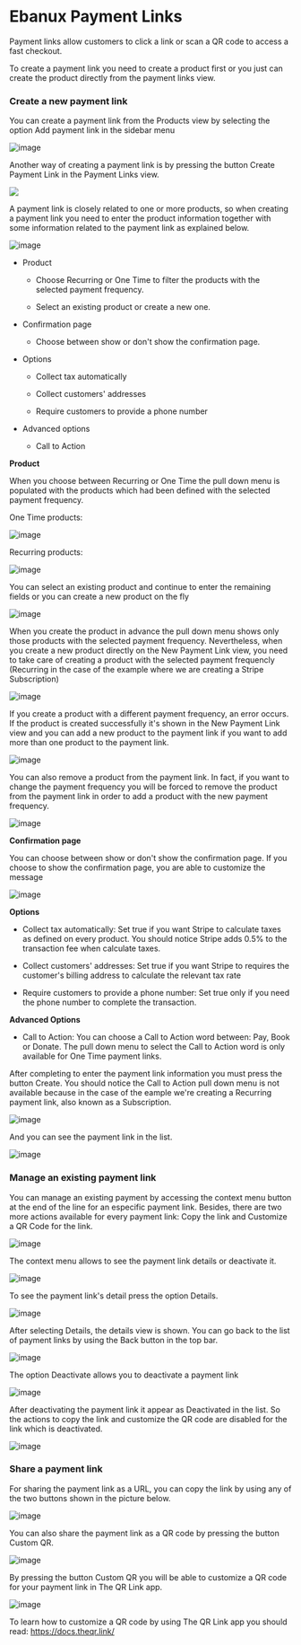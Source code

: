 # Ebanux Payment Links

Payment links allow customers to click a link or scan a QR code to access a fast checkout.

To create a payment link you need to create a product first or you just can create the product directly from the payment links view.

### Create a new payment link

You can create a payment link from the Products view by selecting the option Add payment link in the sidebar menu

![image](https://user-images.githubusercontent.com/54523080/186739281-70524447-49f5-43e4-b206-47028092138d.png)

Another way of creating a payment link is by pressing the button Create Payment Link in the Payment Links view.

![](C:\Users\joe\AppData\Roaming\marktext\images\2022-08-25-14-19-35-image.png)

A payment link is closely related to one or more products, so when creating a payment link you need to enter the product information together with some information related to the payment link as explained below.

 ![image](https://user-images.githubusercontent.com/54523080/186802721-947e7c14-374c-4e99-afd6-bfbf587d8ac4.png)

- Product
  
  - Choose Recurring or One Time to filter the products with the selected payment frequency.
  
  - Select an existing product or create a new one.

- Confirmation page
  
  - Choose between show or don't show the confirmation page.

- Options
  
  - Collect tax automatically
  
  - Collect customers' addresses
  
  - Require customers to provide a phone number

- Advanced options
  
  - Call to Action

**Product**

When you choose between Recurring or One Time the pull down menu is populated with the products which had been defined with the selected payment frequency. 

One Time products:

![image](https://user-images.githubusercontent.com/54523080/186811008-2db3cf3d-8c21-46a4-955c-ad1c07b80b0f.png)

Recurring products:

![image](https://user-images.githubusercontent.com/54523080/186811273-d62c7ab5-8e68-4b7d-9f67-92eb2d3f7d88.png)

You can select an existing product and continue to enter the remaining fields or you can create a new product on the fly

![image](https://user-images.githubusercontent.com/54523080/186811689-039076f8-aef8-4b0d-a11f-3b68d132fef6.png)

When you create the product in advance the pull down menu shows only those products with the selected payment frequency. Nevertheless, when you create a new product directly on the New Payment Link view, you need to take care of creating a product with the selected payment frequencly (Recurring in the case of the example where we are creating a Stripe Subscription)

![image](https://user-images.githubusercontent.com/54523080/186813195-9ddce495-c630-4156-a418-6e50fd8f3097.png)

If you create a product with a different payment frequency, an error occurs. If the product is created successfully it's shown in the New Payment Link view and you can add a new product to the payment link if you want to add more than one product to the payment link.

![image](https://user-images.githubusercontent.com/54523080/186813785-1a0f16be-d10a-42cc-a9f3-872c20b706ba.png)

You can also remove a product from the payment link. In fact, if you want to change the payment frequency you will be forced to remove the product from the payment link in order to add a product with the new payment frequency.

![image](https://user-images.githubusercontent.com/54523080/186815106-5c38ef67-2717-4682-a19d-9cf058c92c48.png)

**Confirmation page**

You can choose between show or don't show the confirmation page. If you choose to show the confirmation page, you are able to customize the message

![image](https://user-images.githubusercontent.com/54523080/186820814-5845e85c-1bca-45c9-aecc-2dc46e8d73c5.png)

**Options**

- Collect tax automatically: Set true if you want Stripe to calculate taxes as defined on every product. You should notice Stripe adds 0.5% to the transaction fee when calculate taxes.

- Collect customers' addresses: Set true if you want Stripe to requires the customer's billing address to calculate the relevant tax rate

- Require customers to provide a phone number: Set true only if you need the phone number to complete the transaction.

**Advanced Options**

- Call to Action: You can choose a Call to Action word between: Pay, Book or Donate. The pull down menu to select the Call to Action word is only available for One Time payment links.

After completing to enter the payment link information you must press the button Create. You should notice the Call to Action pull down menu is not available because in the case of the eample we're creating a Recurring payment link, also known as  a Subscription.

![image](https://user-images.githubusercontent.com/54523080/186822481-b04c50f1-a845-4257-94c9-6dd0bc6350cf.png)

And you can see the payment link in the list.

![image](https://user-images.githubusercontent.com/54523080/186822684-21239891-49f4-4d03-b628-f6ab3f14cdc3.png)

### Manage an existing payment link

You can manage an existing payment by accessing the context menu button at the end of the line for an especific payment link. Besides, there are two more actions available for every payment link: Copy the link and Customize a QR Code for the link.

![image](https://user-images.githubusercontent.com/54523080/187281072-5ff6db1a-9f47-4ad2-9a5c-eb8609036c7d.png)

The context menu allows to see the payment link details  or deactivate it.

![image](https://user-images.githubusercontent.com/54523080/187281921-067c1a16-cb3a-414a-8745-77e3e7cc143c.png)

To see the payment link's detail press the option Details.

![image](https://user-images.githubusercontent.com/54523080/187282200-0771ad51-0b3a-4ad8-8fb2-1fc4440adee7.png)

After selecting Details, the details view is shown. You can go back to the list of payment links by using the Back button in the top bar.

![image](https://user-images.githubusercontent.com/54523080/187285474-6717bd86-7cab-4ace-9b51-8a915e4cb0d0.png)

The option Deactivate allows you to deactivate a payment link

![image](https://user-images.githubusercontent.com/54523080/187287439-6dd12c05-476b-4cb5-8959-40f8a334a3bb.png)

After deactivating the payment link it appear as Deactivated in the list. So the actions to copy the link and customize the QR code are disabled for the link which is deactivated.

![image](https://user-images.githubusercontent.com/54523080/187289868-d703cb4b-3006-4c0a-b994-cfa86757c330.png)

### Share a payment link

For sharing the payment link as a URL, you can copy the link by using any of the two buttons shown in the picture below.

![image](https://user-images.githubusercontent.com/54523080/187293083-26905f78-7b6c-46dc-84ab-8e36879ecf55.png)

You can also share the payment link as a QR code by pressing the button Custom QR.

![image](https://user-images.githubusercontent.com/54523080/187293455-6c8606ba-1c08-4b19-883b-b3a3768bbc8c.png)

By pressing the button Custom QR you will be able to customize a QR code for your payment link in The QR Link app.

![image](https://user-images.githubusercontent.com/54523080/187293696-1f66f7bc-3118-4654-aba7-069e25167504.png)

To learn how to customize a QR code by using The QR Link app you should read: https://docs.theqr.link/
